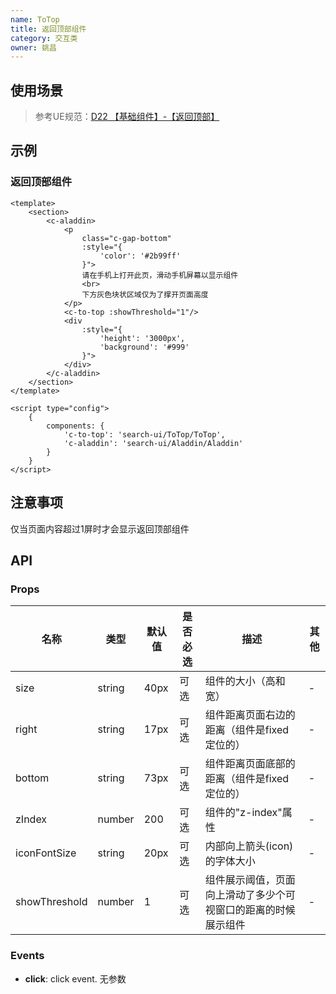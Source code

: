 ```yaml
---
name: ToTop
title: 返回顶部组件
category: 交互类
owner: 姚昌
---
```


## 使用场景

> 参考UE规范：[D22 【基础组件】-【返回顶部】](http://soy.baidu-int.com:8905/static/specification/ue-guide/ToTop.html)

## 示例

### 返回顶部组件

```atom 通用样式
<template>
    <section>
        <c-aladdin>
            <p
                class="c-gap-bottom"
                :style="{
                    'color': '#2b99ff'
                }">
                请在手机上打开此页，滑动手机屏幕以显示组件
                <br>
                下方灰色块状区域仅为了撑开页面高度
            </p>
            <c-to-top :showThreshold="1"/>
            <div
                :style="{
                    'height': '3000px',
                    'background': '#999'
                }">
            </div>
        </c-aladdin>
    </section>
</template>

<script type="config">
    {
        components: {
            'c-to-top': 'search-ui/ToTop/ToTop',
            'c-aladdin': 'search-ui/Aladdin/Aladdin'
        }
    }
</script>
```


## 注意事项
仅当页面内容超过1屏时才会显示返回顶部组件

## API
### Props


名称 | 类型 | 默认值 | 是否必选 | 描述 | 其他
--- | --- | --- | --- | --- | ----
size | string | 40px | 可选 | 组件的大小（高和宽） | -
right | string | 17px | 可选 | 组件距离页面右边的距离（组件是fixed定位的） | -
bottom | string | 73px | 可选 | 组件距离页面底部的距离（组件是fixed定位的） | -
zIndex | number | 200 | 可选 | 组件的"z-index"属性 | -
iconFontSize | string | 20px | 可选 | 内部向上箭头(icon)的字体大小 | -
showThreshold | number | 1 | 可选 | 组件展示阈值，页面向上滑动了多少个可视窗口的距离的时候展示组件 | -



### Events


- **click**: click event.
	无参数



